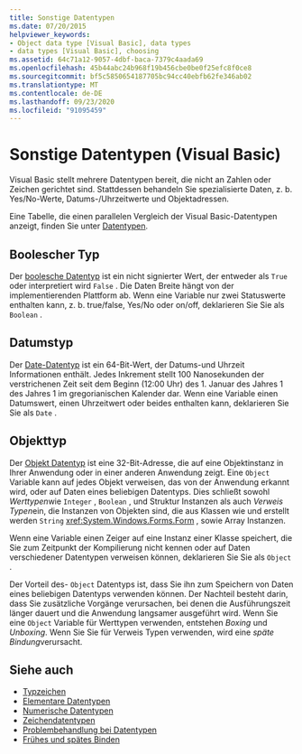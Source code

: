 ```yaml
---
title: Sonstige Datentypen
ms.date: 07/20/2015
helpviewer_keywords:
- Object data type [Visual Basic], data types
- data types [Visual Basic], choosing
ms.assetid: 64c71a12-9057-4dbf-baca-7379c4aada69
ms.openlocfilehash: 45b44abc24b968f19b456cbe0be0f25efc8f0ce8
ms.sourcegitcommit: bf5c5850654187705bc94cc40ebfb62fe346ab02
ms.translationtype: MT
ms.contentlocale: de-DE
ms.lasthandoff: 09/23/2020
ms.locfileid: "91095459"
---
```

# <a name="miscellaneous-data-types-visual-basic"></a>Sonstige Datentypen (Visual Basic)

Visual Basic stellt mehrere Datentypen bereit, die nicht an Zahlen oder Zeichen gerichtet sind. Stattdessen behandeln Sie spezialisierte Daten, z. b. Yes/No-Werte, Datums-/Uhrzeitwerte und Objektadressen.  
  
 Eine Tabelle, die einen parallelen Vergleich der Visual Basic-Datentypen anzeigt, finden Sie unter [Datentypen](../../../language-reference/data-types/index.md).  
  
## <a name="boolean-type"></a>Boolescher Typ  

 Der [boolesche Datentyp](../../../language-reference/data-types/boolean-data-type.md) ist ein nicht signierter Wert, der entweder als `True` oder interpretiert wird `False` . Die Daten Breite hängt von der implementierenden Plattform ab. Wenn eine Variable nur zwei Statuswerte enthalten kann, z. b. true/false, Yes/No oder on/off, deklarieren Sie Sie als `Boolean` .  
  
## <a name="date-type"></a>Datumstyp  

 Der [Date-Datentyp](../../../language-reference/data-types/date-data-type.md) ist ein 64-Bit-Wert, der Datums-und Uhrzeit Informationen enthält. Jedes Inkrement stellt 100 Nanosekunden der verstrichenen Zeit seit dem Beginn (12:00 Uhr) des 1. Januar des Jahres 1 des Jahres 1 im gregorianischen Kalender dar. Wenn eine Variable einen Datumswert, einen Uhrzeitwert oder beides enthalten kann, deklarieren Sie Sie als `Date` .  
  
## <a name="object-type"></a>Objekttyp  

 Der [Objekt Datentyp](../../../language-reference/data-types/object-data-type.md) ist eine 32-Bit-Adresse, die auf eine Objektinstanz in Ihrer Anwendung oder in einer anderen Anwendung zeigt. Eine `Object` Variable kann auf jedes Objekt verweisen, das von der Anwendung erkannt wird, oder auf Daten eines beliebigen Datentyps. Dies schließt sowohl *Werttypen*wie `Integer` , `Boolean` , und Struktur Instanzen als auch *Verweis Typen*ein, die Instanzen von Objekten sind, die aus Klassen wie und erstellt werden `String` <xref:System.Windows.Forms.Form> , sowie Array Instanzen.  
  
 Wenn eine Variable einen Zeiger auf eine Instanz einer Klasse speichert, die Sie zum Zeitpunkt der Kompilierung nicht kennen oder auf Daten verschiedener Datentypen verweisen können, deklarieren Sie Sie als `Object` .  
  
 Der Vorteil des- `Object` Datentyps ist, dass Sie ihn zum Speichern von Daten eines beliebigen Datentyps verwenden können. Der Nachteil besteht darin, dass Sie zusätzliche Vorgänge verursachen, bei denen die Ausführungszeit länger dauert und die Anwendung langsamer ausgeführt wird. Wenn Sie eine `Object` Variable für Werttypen verwenden, entstehen *Boxing* und *Unboxing*. Wenn Sie Sie für Verweis Typen verwenden, wird eine *späte Bindung*verursacht.  
  
## <a name="see-also"></a>Siehe auch

- [Typzeichen](type-characters.md)
- [Elementare Datentypen](elementary-data-types.md)
- [Numerische Datentypen](numeric-data-types.md)
- [Zeichendatentypen](character-data-types.md)
- [Problembehandlung bei Datentypen](troubleshooting-data-types.md)
- [Frühes und spätes Binden](../early-late-binding/index.md)
